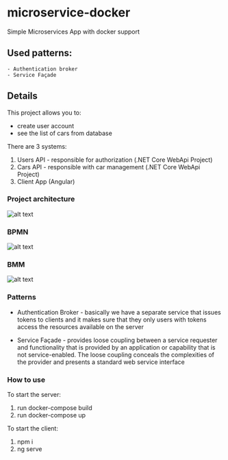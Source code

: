 # microservice-docker
Simple Microservices App with docker support

## Used patterns:
    - Authentication broker
    - Service Façade

## Details

This project allows you to:
- create user account
- see the list of cars from database

There are 3 systems:
1. Users API - responsible for authorization (.NET Core WebApi Project)
2. Cars API - responsible with car management (.NET Core WebApi Project)
3. Client App (Angular)

### Project architecture
![alt text](https://i.imgur.com/QmWx2aL.png)

### BPMN
![alt text](https://i.imgur.com/mgDNFHl.png)

### BMM
![alt text](https://i.imgur.com/FImbnXe.png)

### Patterns

- Authentication Broker - basically we have a separate service that issues tokens to clients and it makes sure that they only users with tokens access the resources available on the server

- Service Façade - provides loose coupling between a service requester and functionality that is provided by an application or capability that is not service-enabled. The loose coupling conceals the complexities of the provider and presents a standard web service interface

### How to use

To start the server:
1. run docker-compose build
2. run docker-compose up

To start the client:
1. npm i
2. ng serve

